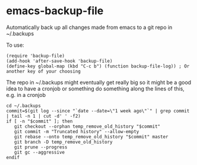 emacs-backup-file
=================

Automatically back up all changes made from emacs to a git repo in ~/.backups

To use:

    (require 'backup-file)
    (add-hook 'after-save-hook 'backup-file)
    (define-key global-map (kbd "C-c b") (function backup-file-log)) ; Or another key of your choosing

The repo in ~/.backups might eventually get really big so it might be
a good idea to have a cronjob or something do something along the
lines of this, e.g. in a cronjob

    cd ~/.backups
    commit=$(git log --since "`date --date=\"1 week ago\"`" | grep commit | tail -n 1 | cut -d' ' -f2)
    if [ -n "$commit" ]; then
       git checkout --orphan temp_remove_old_history "$commit"
       git commit -m "Truncated history" --allow-empty
       git rebase --onto temp_remove_old_history "$commit" master
       git branch -D temp_remove_old_history
       git prune --progress
       git gc --aggressive
    endif

